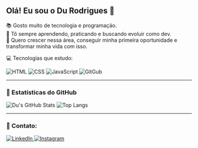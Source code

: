 ## Olá! Eu sou o Du Rodrigues 🔰

📚 Gosto muito de tecnologia e programação.  
🚀 Tô sempre aprendendo, praticando e buscando evoluir como dev.  
🎯 Quero crescer nessa área, conseguir minha primeira oportunidade e transformar minha vida com isso.

💻 Tecnologias que estudo:  

![HTML](https://img.icons8.com/color/48/html-5--v1.png)
![CSS](https://img.icons8.com/color/48/css3.png)
![JavaScript](https://img.icons8.com/color/48/javascript--v1.png)
![GitGub](https://img.icons8.com/color/48/github--v1.png)


---

### 🧠 Estatísticas do GitHub


![Du's GitHub Stats](https://github-readme-stats.vercel.app/api?username=DuRodrigues77&show_icons=true&theme=tokyonight)  ![Top Langs](https://github-readme-stats.vercel.app/api/top-langs/?username=DuRodrigues77&layout=compact&theme=tokyonight)




---

### 📲 Contato:

<a href="https://www.linkedin.com/in/durodriguesdev77/" target="_blank">
  <img src="https://img.icons8.com/color/48/linkedin.png" alt="LinkedIn" />
</a>

<a href="https://www.instagram.com/du.rodrigues7?igsh=eWV1ODZkOGl6dnh6&utm_source=qr" target="_blank">
  <img src="https://img.icons8.com/fluency/48/instagram-new.png" alt="Instagram" />
</a>



